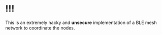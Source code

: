 # !!!
This is an extremely hacky and **unsecure** implementation of a BLE mesh network to coordinate the nodes.




